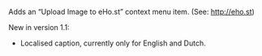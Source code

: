 Adds an “Upload Image to eHo.st” context menu item. (See: http://eho.st)

New in version 1.1:

 * Localised caption, currently only for English and Dutch.